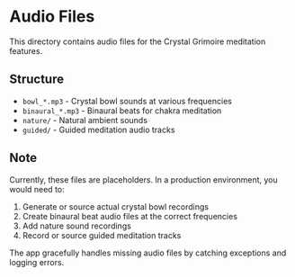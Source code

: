 # Audio Files

This directory contains audio files for the Crystal Grimoire meditation features.

## Structure

- `bowl_*.mp3` - Crystal bowl sounds at various frequencies
- `binaural_*.mp3` - Binaural beats for chakra meditation
- `nature/` - Natural ambient sounds
- `guided/` - Guided meditation audio tracks

## Note

Currently, these files are placeholders. In a production environment, you would need to:

1. Generate or source actual crystal bowl recordings
2. Create binaural beat audio files at the correct frequencies
3. Add nature sound recordings
4. Record or source guided meditation tracks

The app gracefully handles missing audio files by catching exceptions and logging errors.